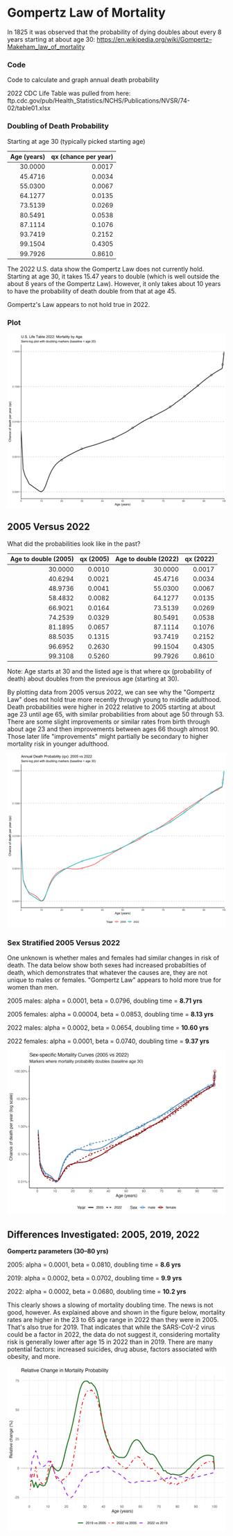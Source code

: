 # Gompertz Law of Mortality

In 1825 it was observed that the probability of dying doubles about every 8 years starting at about age 30: https://en.wikipedia.org/wiki/Gompertz–Makeham_law_of_mortality

### Code

Code to calculate and graph annual death probability

2022 CDC Life Table was pulled from here: ftp.cdc.gov/pub/Health_Statistics/NCHS/Publications/NVSR/74-02/table01.xlsx

### Doubling of Death Probability

Starting at age 30 (typically picked starting age)

| Age (years)| qx (chance per year)|
|-----------:|--------------------:|
|     30.0000|               0.0017|
|     45.4716|               0.0034|
|     55.0300|               0.0067|
|     64.1277|               0.0135|
|     73.5139|               0.0269|
|     80.5491|               0.0538|
|     87.1114|               0.1076|
|     93.7419|               0.2152|
|     99.1504|               0.4305|
|     99.7926|               0.8610|

The 2022 U.S. data show the Gompertz Law does not currently hold. Starting at age 30, it takes 15.47 years to double (which is well outside the about 8 years of the Gompertz Law). However, it only takes about 10 years to have the probability of death double from that at age 45.

Gompertz's Law appears to not hold true in 2022.

### Plot

![Semi-log plot showing probability of death by age](DeathProbabilityPlot2022.png)

## 2005 Versus 2022

What did the probabilities look like in the past?

| Age to double (2005)| qx (2005)| Age to double (2022)| qx (2022)|
|----------:|---------:|----------:|---------:|
|    30.0000|    0.0010|    30.0000|    0.0017|
|    40.6294|    0.0021|    45.4716|    0.0034|
|    48.9736|    0.0041|    55.0300|    0.0067|
|    58.4832|    0.0082|    64.1277|    0.0135|
|    66.9021|    0.0164|    73.5139|    0.0269|
|    74.2539|    0.0329|    80.5491|    0.0538|
|    81.1895|    0.0657|    87.1114|    0.1076|
|    88.5035|    0.1315|    93.7419|    0.2152|
|    96.6952|    0.2630|    99.1504|    0.4305|
|    99.3108|    0.5260|    99.7926|    0.8610|

Note: Age starts at 30 and the listed age is that where qx (probability of death) about doubles from the previous age (starting at 30).

By plotting data from 2005 versus 2022, we can see why the "Gompertz Law" does not hold true more recently through young to middle adulthood. Death probabilities were higher in 2022 relative to 2005 starting at about age 23 until age 65, with similar probabilities from about age 50 through 53. There are some slight improvements or similar rates from birth through about age 23 and then improvements between ages 66 though almost 90. Those later life "improvements" might partially be secondary to higher mortality risk in younger adulthood.

![Semi-log plot showing probability of death by age](DeathProbabilityPlot20052022.png)

### Sex Stratified 2005 Versus 2022

One unknown is whether males and females had similar changes in risk of death. The data below show both sexes had increased probabilties of death, which demonstrates that whatever the causes are, they are not unique to males or females. "Gompertz Law" appears to hold more true for women than men.

2005 males: alpha = 0.0001, beta = 0.0796, doubling time = **8.71 yrs**

2005 females: alpha = 0.00004, beta = 0.0853, doubling time = **8.13 yrs**

2022 males: alpha = 0.0002, beta = 0.0654, doubling time = **10.60 yrs**

2022 females: alpha = 0.0001, beta = 0.0740, doubling time = **9.37 yrs**

![Semi-log plot showing probability of death by age and sex in 2005 and 2022](sex_specific_mortality_with_doubling.png)

## Differences Investigated: 2005, 2019, 2022

**Gompertz parameters (30–80 yrs)**

2005: alpha = 0.0001, beta = 0.0810, doubling time = **8.6 yrs**

2019: alpha = 0.0002, beta = 0.0702, doubling time = **9.9 yrs**

2022: alpha = 0.0002, beta = 0.0680, doubling time = **10.2 yrs**

This clearly shows a slowing of mortality doubling time. The news is not good, however. As explained above and shown in the figure below, mortality rates are higher in the 23 to 65 age range in 2022 than they were in 2005. That's also true for 2019. That indicates that while the SARS-CoV-2 virus could be a factor in 2022, the data do not suggest it, considering mortality risk is generally lower after age 15 in 2022 than in 2019. There are many potential factors: increased suicides, drug abuse, factors associated with obesity, and more.

![Relative change plot showing 2005, 2019, and 2022 differences in probability of death by age](relative_change_2005_2019_2022.png)
